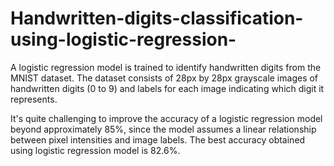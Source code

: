 # Handwritten-digits-classification-using-logistic-regression-

A logistic regression model is trained to identify handwritten digits from the MNIST dataset. The dataset consists of 28px by 28px grayscale images of handwritten digits (0 to 9) and labels for each image indicating which digit it represents.

It's quite challenging to improve the accuracy of a logistic regression model beyond approximately 85%, since the model assumes a linear relationship between 
pixel intensities and image labels. The best accuracy obtained using logistic regression model is 82.6%.
